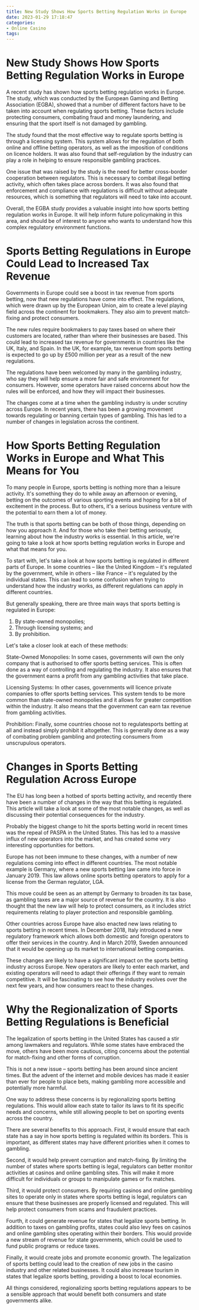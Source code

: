 ```yaml
---
title: New Study Shows How Sports Betting Regulation Works in Europe 
date: 2023-01-29 17:18:47
categories:
- Online Casino
tags:
---
```



#  New Study Shows How Sports Betting Regulation Works in Europe 
A recent study has shown how sports betting regulation works in Europe. The study, which was conducted by the European Gaming and Betting Association (EGBA), showed that a number of different factors have to be taken into account when regulating sports betting. These factors include protecting consumers, combating fraud and money laundering, and ensuring that the sport itself is not damaged by gambling.

The study found that the most effective way to regulate sports betting is through a licensing system. This system allows for the regulation of both online and offline betting operators, as well as the imposition of conditions on licence holders. It was also found that self-regulation by the industry can play a role in helping to ensure responsible gambling practices.

One issue that was raised by the study is the need for better cross-border cooperation between regulators. This is necessary to combat illegal betting activity, which often takes place across borders. It was also found that enforcement and compliance with regulations is difficult without adequate resources, which is something that regulators will need to take into account.

Overall, the EGBA study provides a valuable insight into how sports betting regulation works in Europe. It will help inform future policymaking in this area, and should be of interest to anyone who wants to understand how this complex regulatory environment functions.

#  Sports Betting Regulations in Europe Could Lead to Increased Tax Revenue 

Governments in Europe could see a boost in tax revenue from sports betting, now that new regulations have come into effect. The regulations, which were drawn up by the European Union, aim to create a level playing field across the continent for bookmakers. They also aim to prevent match-fixing and protect consumers.

The new rules require bookmakers to pay taxes based on where their customers are located, rather than where their businesses are based. This could lead to increased tax revenue for governments in countries like the UK, Italy, and Spain. In the UK, for example, tax revenue from sports betting is expected to go up by £500 million per year as a result of the new regulations.

The regulations have been welcomed by many in the gambling industry, who say they will help ensure a more fair and safe environment for consumers. However, some operators have raised concerns about how the rules will be enforced, and how they will impact their businesses.

The changes come at a time when the gambling industry is under scrutiny across Europe. In recent years, there has been a growing movement towards regulating or banning certain types of gambling. This has led to a number of changes in legislation across the continent.

#  How Sports Betting Regulation Works in Europe and What This Means for You 

To many people in Europe, sports betting is nothing more than a leisure activity. It's something they do to while away an afternoon or evening, betting on the outcomes of various sporting events and hoping for a bit of excitement in the process. But to others, it's a serious business venture with the potential to earn them a lot of money.

The truth is that sports betting can be both of those things, depending on how you approach it. And for those who take their betting seriously, learning about how the industry works is essential. In this article, we're going to take a look at how sports betting regulation works in Europe and what that means for you.

To start with, let's take a look at how sports betting is regulated in different parts of Europe. In some countries – like the United Kingdom – it's regulated by the government, while in others – like France – it's regulated by the individual states. This can lead to some confusion when trying to understand how the industry works, as different regulations can apply in different countries.

But generally speaking, there are three main ways that sports betting is regulated in Europe:

1) By state-owned monopolies;
2) Through licensing systems; and
3) By prohibition.

Let's take a closer look at each of these methods:

State-Owned Monopolies: In some cases, governments will own the only company that is authorised to offer sports betting services. This is often done as a way of controlling and regulating the industry. It also ensures that the government earns a profit from any gambling activities that take place.

Licensing Systems: In other cases, governments will licence private companies to offer sports betting services. This system tends to be more common than state-owned monopolies and it allows for greater competition within the industry. It also means that the government can earn tax revenue from gambling activities.

Prohibition: Finally, some countries choose not to regulatesports betting at all and instead simply prohibit it altogether. This is generally done as a way of combating problem gambling and protecting consumers from unscrupulous operators.

#  Changes in Sports Betting Regulation Across Europe 

The EU has long been a hotbed of sports betting activity, and recently there have been a number of changes in the way that this betting is regulated. This article will take a look at some of the most notable changes, as well as discussing their potential consequences for the industry.

Probably the biggest change to hit the sports betting world in recent times was the repeal of PASPA in the United States. This has led to a massive influx of new operators into the market, and has created some very interesting opportunities for bettors.

Europe has not been immune to these changes, with a number of new regulations coming into effect in different countries. The most notable example is Germany, where a new sports betting law came into force in January 2019. This law allows online sports betting operators to apply for a license from the German regulator, LGA.

This move could be seen as an attempt by Germany to broaden its tax base, as gambling taxes are a major source of revenue for the country. It is also thought that the new law will help to protect consumers, as it includes strict requirements relating to player protection and responsible gambling.

Other countries across Europe have also enacted new laws relating to sports betting in recent times. In December 2018, Italy introduced a new regulatory framework which allows both domestic and foreign operators to offer their services in the country. And in March 2019, Sweden announced that it would be opening up its market to international betting companies.

These changes are likely to have a significant impact on the sports betting industry across Europe. New operators are likely to enter each market, and existing operators will need to adapt their offerings if they want to remain competitive. It will be fascinating to see how the industry evolves over the next few years, and how consumers react to these changes.

#  Why the Regionalization of Sports Betting Regulations is Beneficial

The legalization of sports betting in the United States has caused a stir among lawmakers and regulators. While some states have embraced the move, others have been more cautious, citing concerns about the potential for match-fixing and other forms of corruption.

This is not a new issue – sports betting has been around since ancient times. But the advent of the internet and mobile devices has made it easier than ever for people to place bets, making gambling more accessible and potentially more harmful.

One way to address these concerns is by regionalizing sports betting regulations. This would allow each state to tailor its laws to fit its specific needs and concerns, while still allowing people to bet on sporting events across the country.

There are several benefits to this approach. First, it would ensure that each state has a say in how sports betting is regulated within its borders. This is important, as different states may have different priorities when it comes to gambling.

Second, it would help prevent corruption and match-fixing. By limiting the number of states where sports betting is legal, regulators can better monitor activities at casinos and online gambling sites. This will make it more difficult for individuals or groups to manipulate games or fix matches.

Third, it would protect consumers. By requiring casinos and online gambling sites to operate only in states where sports betting is legal, regulators can ensure that these businesses are properly licensed and regulated. This will help protect consumers from scams and fraudulent practices.

Fourth, it could generate revenue for states that legalize sports betting. In addition to taxes on gambling profits, states could also levy fees on casinos and online gambling sites operating within their borders. This would provide a new stream of revenue for state governments, which could be used to fund public programs or reduce taxes.

Finally, it would create jobs and promote economic growth. The legalization of sports betting could lead to the creation of new jobs in the casino industry and other related businesses. It could also increase tourism in states that legalize sports betting, providing a boost to local economies.

All things considered, regionalizing sports betting regulations appears to be a sensible approach that would benefit both consumers and state governments alike.